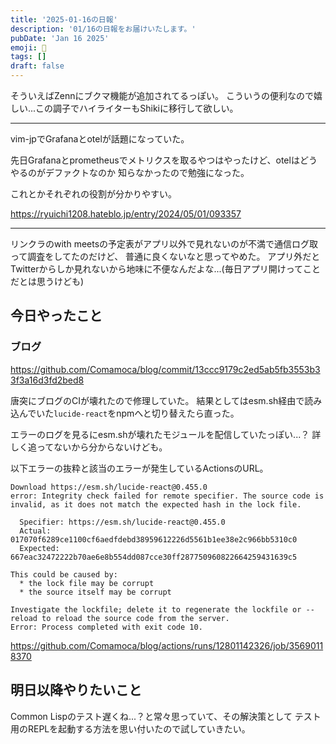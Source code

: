 ```yaml
---
title: '2025-01-16の日報'
description: '01/16の日報をお届けいたします。'
pubDate: 'Jan 16 2025'
emoji: 🦊
tags: []
draft: false
---
```


そういえばZennにブクマ機能が追加されてるっぽい。
こういうの便利なので嬉しい...この調子でハイライターもShikiに移行して欲しい。

---

vim-jpでGrafanaとotelが話題になっていた。

先日Grafanaとprometheusでメトリクスを取るやつはやったけど、otelはどうやるのがデファクトなのか
知らなかったので勉強になった。

これとかそれぞれの役割が分かりやすい。

https://ryuichi1208.hateblo.jp/entry/2024/05/01/093357

---

リンクラのwith
meetsの予定表がアプリ以外で見れないのが不満で通信ログ取って調査をしてたのだけど、
普通に良くないなと思ってやめた。
アプリ外だとTwitterからしか見れないから地味に不便なんだよな...(毎日アプリ開けってことだとは思うけども)

## 今日やったこと

### ブログ

https://github.com/Comamoca/blog/commit/13ccc9179c2ed5ab5fb3553b33f3a16d3fd2bed8

唐突にブログのCIが壊れたので修理していた。
結果としてはesm.sh経由で読み込んでいた`lucide-react`をnpmへと切り替えたら直った。

エラーのログを見るにesm.shが壊れたモジュールを配信していたっぽい...？
詳しく追ってないから分からないけども。

以下エラーの抜粋と該当のエラーが発生しているActionsのURL。

```
Download https://esm.sh/lucide-react@0.455.0
error: Integrity check failed for remote specifier. The source code is invalid, as it does not match the expected hash in the lock file.

  Specifier: https://esm.sh/lucide-react@0.455.0
  Actual: 017070f6289ce1100cf6aedfdebd38959612226d5561b1ee38e2c966bb5310c0
  Expected: 667eac32472222b70ae6e8b554dd087cce30ff287750960822664259431639c5

This could be caused by:
  * the lock file may be corrupt
  * the source itself may be corrupt

Investigate the lockfile; delete it to regenerate the lockfile or --reload to reload the source code from the server.
Error: Process completed with exit code 10.
```

https://github.com/Comamoca/blog/actions/runs/12801142326/job/35690118370

## 明日以降やりたいこと

Common Lispのテスト遅くね...？と常々思っていて、その解決策として
テスト用のREPLを起動する方法を思い付いたので試していきたい。
